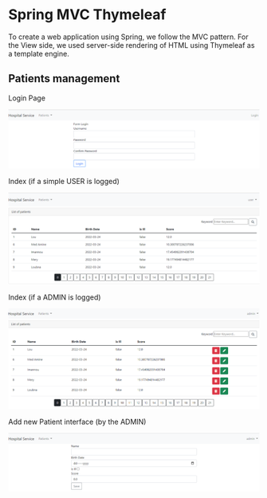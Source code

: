 # Spring MVC Thymeleaf

To create a web application using Spring, we follow the MVC pattern.
For the View side, we used server-side rendering of HTML using Thymeleaf as a template engine.

## Patients management

Login Page

![login](https://github.com/loubnaAminou/LoubnaAminou_JEE/blob/main/PatientCRUD/screenshots/login.png)

Index (if a simple USER is logged)

![user_index](https://github.com/loubnaAminou/LoubnaAminou_JEE/blob/main/PatientCRUD/screenshots/user_index.png)

Index (if a ADMIN is logged)

![admin_index](https://github.com/loubnaAminou/LoubnaAminou_JEE/blob/main/PatientCRUD/screenshots/admin_index.png)

Add new Patient interface (by the ADMIN)

![new_patient](https://github.com/loubnaAminou/LoubnaAminou_JEE/blob/main/PatientCRUD/screenshots/admin_add.png)